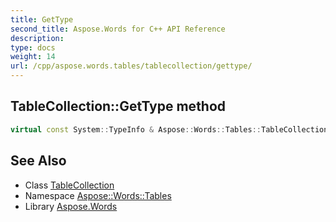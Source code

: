 ```yaml
---
title: GetType
second_title: Aspose.Words for C++ API Reference
description: 
type: docs
weight: 14
url: /cpp/aspose.words.tables/tablecollection/gettype/
---
```

## TableCollection::GetType method




```cpp
virtual const System::TypeInfo & Aspose::Words::Tables::TableCollection::GetType() const override
```

## See Also

* Class [TableCollection](../)
* Namespace [Aspose::Words::Tables](../../)
* Library [Aspose.Words](../../../)

